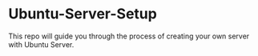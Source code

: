 # Ubuntu-Server-Setup
This repo will guide you through the process of creating your own server with Ubuntu Server.

